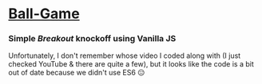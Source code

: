 # [Ball-Game](https://ranchhowards.github.io/Ball-Game/)
### Simple _Breakout_ knockoff using Vanilla JS

Unfortunately, I don't remember whose video I coded along with (I just checked YouTube & there are quite a few), but it looks like the code is a bit out of date because we didn't use ES6 &#x1F611;
